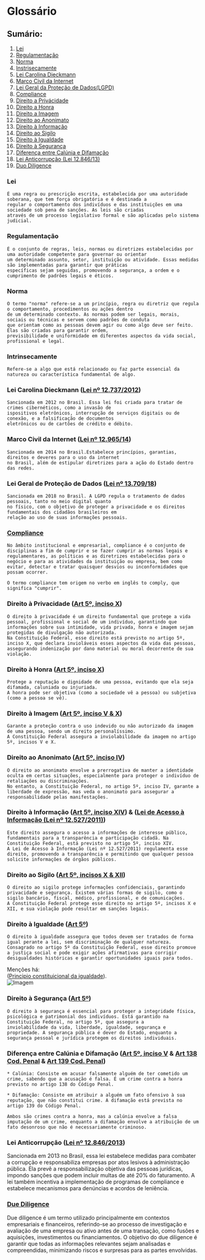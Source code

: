 # Glossário

## Sumário:
1. [Lei](#lei)
2. [Regulamentação](#regulamentação)
3. [Norma](#norma)
4. [Instrisecamente](#intrinsecamente)
5. [Lei Carolina Dieckmann](#lei-carolina-dieckmann-lei-nº-127372012)
6. [Marco Civil da Internet](#marco-civil-da-internet-lei-nº-1296514)
7. [Lei Geral da Proteção de Dados(LGPD)](#lei-geral-de-proteção-de-dados-lei-nº-1370918)
8. [Compliance](#compliance)
9. [Direito a Privácidade](#direito-à-privacidade-art-5º-inciso-x)
10. [Direito a Honra](#direito-à-honra-art-5º-inciso-x)
11. [Direito a Imagem](#direito-à-imagem-art-5º-inciso-v--x)
12. [Direito ao Anonimato](#direito-ao-anonimato-art-5º-inciso-iv)
13. [Direito à Informação](#direito-à-informação-art-5º-inciso-xiv--lei-de-acesso-à-informação-lei-nº-125272011)
14. [Direito ao Sigilo](#direito-ao-sigilo-art-5º-incisos-x--xii)
15. [Direito à Igualdade](#direito-à-igualdade-art-5º)
16. [Direito à Segurança](#direito-à-segurança-art-5º)
17. [Diferença entre Calúnia e Difamação](#diferença-entre-calúnia-e-difamação-art-5º-inciso-v--art-138-cod-penal--art-139-cod-penal)
18. [Lei Anticorrupção (Lei 12.846/13)](#lei-anticorrupção-lei-nº-128462013)
19. [Duo Diligence](#due-diligence)

### Lei
    É uma regra ou prescrição escrita, estabelecida por uma autoridade soberana, que tem força obrigatória e é destinada a 
    regular o comportamento dos indivíduos e das instituições em uma sociedade sob pena de sanções. As leis são criadas 
    através de um processo legislativo formal e são aplicadas pelo sistema judicial. 

### Regulamentação
    É o conjunto de regras, leis, normas ou diretrizes estabelecidas por uma autoridade competente para governar ou orientar 
    um determinado assunto, setor, instituição ou atividade. Essas medidas são implementadas para garantir que práticas 
    específicas sejam seguidas, promovendo a segurança, a ordem e o cumprimento de padrões legais e éticos.

### Norma
    O termo "norma" refere-se a um princípio, regra ou diretriz que regula o comportamento, procedimentos ou ações dentro
    de um determinado contexto. As normas podem ser legais, morais, sociais ou técnicas e servem como padrões de conduta 
    que orientam como as pessoas devem agir ou como algo deve ser feito. Elas são criadas para garantir ordem, 
    previsibilidade e uniformidade em diferentes aspectos da vida social, profissional e legal.

### Intrinsecamente
    Refere-se a algo que está relacionado ou faz parte essencial da natureza ou característica fundamental de algo.

### Lei Carolina Dieckmann ([Lei nº 12.737/2012](https://www.planalto.gov.br/ccivil_03/_ato2011-2014/2012/lei/l12737.htm))
    Sancionada em 2012 no Brasil. Essa lei foi criada para tratar de crimes cibernéticos, como a invasão de 
    ispositivos eletrônicos, interrupção de serviços digitais ou de conexão, e a falsificação de documentos 
    eletrônicos ou de cartões de crédito e débito. 

### Marco Civil da Internet ([Lei nº 12.965/14](https://www.planalto.gov.br/ccivil_03/_ato2011-2014/2014/lei/l12965.htm))
    Sancionada em 2014 no Brasil.Estabelece princípios, garantias, direitos e deveres para o uso da internet
    no Brasil, além de estipular diretrizes para a ação do Estado dentro das redes.
    
### Lei Geral de Proteção de Dados ([Lei nº 13.709/18](https://www.planalto.gov.br/ccivil_03/_ato2015-2018/2018/lei/L13709.htm))
    Sancionada em 2018 no Brasil. A LGPD regula o tratamento de dados pessoais, tanto no meio digital quanto
    no físico, com o objetivo de proteger a privacidade e os direitos fundamentais dos cidadãos brasileiros em 
    relação ao uso de suas informações pessoais.

### [Compliance](https://fia.com.br/blog/compliance/)
    No âmbito institucional e empresarial, compliance é o conjunto de disciplinas a fim de cumprir e se fazer cumprir as normas legais e regulamentares, as políticas e as diretrizes estabelecidas para o negócio e para as atividades da instituição ou empresa, bem como evitar, detectar e tratar quaisquer desvios ou inconformidades que possam ocorrer.

    O termo compliance tem origem no verbo em inglês to comply, que significa "cumprir".

### Direito à Privacidade ([Art 5º, inciso X](https://constituicao.stf.jus.br/dispositivo/cf-88-parte-1-titulo-2-capitulo-1-artigo-5))
    O direito à privacidade é um direito fundamental que protege a vida pessoal, profissional e social de um indivíduo, garantindo que informações sobre sua intimidade, vida privada, honra e imagem sejam protegidas de divulgação não autorizada. 
    Na Constituição Federal, esse direito está previsto no artigo 5º, inciso X, que declara invioláveis esses aspectos da vida das pessoas, assegurando indenização por dano material ou moral decorrente de sua violação.

### Direito à Honra ([Art 5º, inciso X](https://constituicao.stf.jus.br/dispositivo/cf-88-parte-1-titulo-2-capitulo-1-artigo-5))
    Protege a reputação e dignidade de uma pessoa, evitando que ela seja difamada, caluniada ou injuriada. 
    A honra pode ser objetiva (como a sociedade vê a pessoa) ou subjetiva (como a pessoa se vê).

### Direito à Imagem ([Art 5º, inciso V & X](https://constituicao.stf.jus.br/dispositivo/cf-88-parte-1-titulo-2-capitulo-1-artigo-5))
    Garante a proteção contra o uso indevido ou não autorizado da imagem de uma pessoa, sendo um direito personalíssimo. 
    A Constituição Federal assegura a inviolabilidade da imagem no artigo 5º, incisos V e X.

### Direito ao Anonimato ([Art 5º, inciso IV](https://constituicao.stf.jus.br/dispositivo/cf-88-parte-1-titulo-2-capitulo-1-artigo-5))
    O direito ao anonimato envolve a prerrogativa de manter a identidade oculta em certas situações, especialmente para proteger o indivíduo de retaliações ou discriminações. 
    No entanto, a Constituição Federal, no artigo 5º, inciso IV, garante a liberdade de expressão, mas veda o anonimato para assegurar a responsabilidade pelas manifestações.

### Direito à Informação ([Art 5º, inciso XIV](https://constituicao.stf.jus.br/dispositivo/cf-88-parte-1-titulo-2-capitulo-1-artigo-5)) & ([Lei de Acesso à Informação (Lei nº 12.527/2011)](https://www.planalto.gov.br/ccivil_03/_ato2011-2014/2011/lei/l12527.htm))
    Este direito assegura o acesso a informações de interesse público, fundamentais para a transparência e participação cidadã. Na Constituição Federal, está previsto no artigo 5º, inciso XIV. 
    A Lei de Acesso à Informação (Lei nº 12.527/2011) regulamenta esse direito, promovendo a transparência e permitindo que qualquer pessoa solicite informações de órgãos públicos.

### Direito ao Sigilo ([Art 5º, incisos X & XII](https://constituicao.stf.jus.br/dispositivo/cf-88-parte-1-titulo-2-capitulo-1-artigo-5))
    O direito ao sigilo protege informações confidenciais, garantindo privacidade e segurança. Existem várias formas de sigilo, como o sigilo bancário, fiscal, médico, profissional, e de comunicações. 
    A Constituição Federal protege esse direito no artigo 5º, incisos X e XII, e sua violação pode resultar em sanções legais.

### Direito à Igualdade ([Art 5º](https://constituicao.stf.jus.br/dispositivo/cf-88-parte-1-titulo-2-capitulo-1-artigo-5))
    O direito à igualdade assegura que todos devem ser tratados de forma igual perante a lei, sem discriminação de qualquer natureza. 
    Consagrado no artigo 5º da Constituição Federal, esse direito promove a justiça social e pode exigir ações afirmativas para corrigir desigualdades históricas e garantir oportunidades iguais para todos.
Menções há:  
    ([Principio constituicional da igualdade](https://www.jusbrasil.com.br/noticias/principio-constitucional-da-igualdade/2803750)).  
    ![Imagem](Uteis/igualdade-e-equidade.png "Igualdade e equidade – Charge de autoria desconhecida")

### Direito à Segurança ([Art 5º](https://constituicao.stf.jus.br/dispositivo/cf-88-parte-1-titulo-2-capitulo-1-artigo-5))
    O direito à segurança é essencial para proteger a integridade física, psicológica e patrimonial dos indivíduos. Está garantido na Constituição Federal, no artigo 5º, que assegura a
    inviolabilidade da vida, liberdade, igualdade, segurança e propriedade. A segurança pública é dever do Estado, enquanto a segurança pessoal e jurídica protegem os direitos individuais.

### Diferença entre Calúnia e Difamação ([Art 5º, inciso V](https://www.planalto.gov.br/ccivil_03/constituicao/constituicao.htm) & [Art 138 Cod. Penal](https://corpus927.enfam.jus.br/legislacao/cp-40#art-138) & [Art 139 Cod. Penal](https://corpus927.enfam.jus.br/legislacao/cp-40#art-139))
    * Calúnia: Consiste em acusar falsamente alguém de ter cometido um crime, sabendo que a acusação é falsa. É um crime contra a honra previsto no artigo 138 do Código Penal.

    * Difamação: Consiste em atribuir a alguém um fato ofensivo à sua reputação, que não constitui crime. A difamação está prevista no artigo 139 do Código Penal. 

    Ambos são crimes contra a honra, mas a calúnia envolve a falsa imputação de um crime, enquanto a difamação envolve a atribuição de um fato desonroso que não é necessariamente criminoso.

### Lei Anticorrupção ([Lei nº 12.846/2013](https://www.planalto.gov.br/ccivil_03/_ato2011-2014/2013/lei/l12846.htm))
Sancionada em 2013 no Brasil, essa lei estabelece medidas para combater a corrupção e responsabiliza empresas por atos lesivos à administração pública. Ela prevê a responsabilização objetiva das pessoas jurídicas, impondo sanções que podem incluir multas de até 20% do faturamento. A lei também incentiva a implementação de programas de compliance e estabelece mecanismos para denúncias e acordos de leniência.


### [Due Diligence](https://fia.com.br/blog/due-diligence/)
Due diligence é um termo utilizado principalmente em contextos empresariais e financeiros, referindo-se ao processo de investigação e avaliação de uma empresa ou ativo antes de uma transação, como fusões e aquisições, investimentos ou financiamentos. O objetivo do due diligence é garantir que todas as informações relevantes sejam analisadas e compreendidas, minimizando riscos e surpresas para as partes envolvidas.